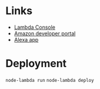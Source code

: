 # Links

* [Lambda Console](https://console.aws.amazon.com/lambda)
* [Amazon developer portal](https://developer.amazon.com/edw/home.html#/)
* [Alexa app](http://alexa.amazon.co.uk)

# Deployment

`node-lambda run`
`node-lambda deploy`
